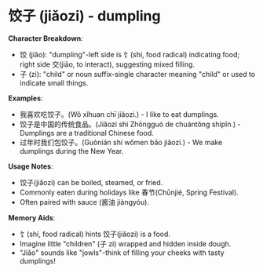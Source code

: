 # **饺子 (jiǎozi) - dumpling**

**Character Breakdown**:  
- 饺 (jiǎo): "dumpling"-left side is 饣(shí, food radical) indicating food; right side 交(jiāo, to interact), suggesting mixed filling.  
- 子 (zi): "child" or noun suffix-single character meaning "child" or used to indicate small things.

**Examples**:  
- 我喜欢吃饺子。(Wǒ xǐhuan chī jiǎozi.) - I like to eat dumplings.  
- 饺子是中国的传统食品。(Jiǎozi shì Zhōngguó de chuántǒng shípǐn.) - Dumplings are a traditional Chinese food.  
- 过年时我们包饺子。(Guònián shí wǒmen bāo jiǎozi.) - We make dumplings during the New Year.

**Usage Notes**:  
- 饺子(jiǎozi) can be boiled, steamed, or fried.  
- Commonly eaten during holidays like 春节(Chūnjié, Spring Festival).  
- Often paired with sauce (酱油 jiàngyóu).

**Memory Aids**:  
- 饣(shí, food radical) hints 饺子(jiǎozi) is a food.  
- Imagine little "children" (子 zi) wrapped and hidden inside dough.  
- "Jiǎo" sounds like "jowls"-think of filling your cheeks with tasty dumplings!